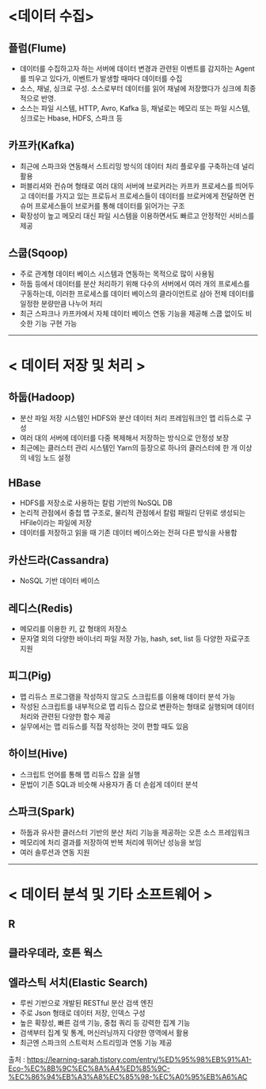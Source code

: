 # <데이터 수집> 



## 플럼(Flume)

- 데이터를 수집하고자 하는 서버에 데이터 변경과 관련된 이벤트를 감지하는 Agent를 띄우고 있다가, 이벤트가 발생할 때마다 데이터를 수집
- 소스, 채널, 싱크로 구성. 소스로부터 데이터를 읽어 채널에 저장했다가 싱크에 최종적으로 반영.
- 소스는 파일 시스템, HTTP, Avro, Kafka 등, 채널로는 메모리 또는 파일 시스템, 싱크로는 Hbase, HDFS, 스파크 등


## 카프카(Kafka)

- 최근에 스파크와 연동해서 스트리밍 방식의 데이터 처리 플로우를 구축하는데 널리 활용
- 퍼블리셔와 컨슈머 형태로 여러 대의 서버에 브로커라는 카프카 프로세스를 띄어두고 데이터를 가지고 있는 프로듀서 프로세스들이 데이터를 브로커에게 전달하면 컨슈머 프로세스들이 브로커를 통해 데이터를 읽어가는 구조
- 확장성이 높고 메모리 대신 파일 시스템을 이용하면서도 빠르고 안정적인 서비스를 제공


## 스쿱(Sqoop)

- 주로 관계형 데이터 베이스 시스템과 연동하는 목적으로 많이 사용됨
- 하둡 등에서 데이터를 분산 처리하기 위해 다수의 서버에서 여러 개의 프로세스를 구동하는데, 이러한 프로세스를 데이터 베이스의 클라이언트로 삼아 전체 데이터를 일정한 분량만큼 나누어 처리
- 최근 스파크나 카프카에서 자체 데이터 베이스 연동 기능을 제공해 스쿱 없이도 비슷한 기능 구현 가능

----

# < 데이터 저장 및 처리 >

## 하둡(Hadoop)

- 분산 파일 저장 시스템인 HDFS와 분산 데이터 처리 프레임워크인 맵 리듀스로 구성
- 여러 대의 서버에 데이터를 다중 복제해서 저장하는 방식으로 안정성 보장
- 최근에는 클러스터 관리 시스템인 Yarn의 등장으로 하나의 클러스터에 한 개 이상의 네임 노드 설정


## HBase

- HDFS를 저장소로 사용하는 칼럼 기반의 NoSQL DB
- 논리적 관점에서 중첩 맵 구조로, 물리적 관점에서 칼럼 패밀리 단위로 생성되는 HFile이라는 파일에 저장
- 데이터를 저장하고 읽을 때 기존 데이터 베이스와는 전혀 다른 방식을 사용함


## 카산드라(Cassandra)

- NoSQL 기반 데이터 베이스


## 레디스(Redis)

- 메모리를 이용한 키, 값 형태의 저장소
- 문자열 외의 다양한 바이너리 파일 저장 가능, hash, set, list 등 다양한 자료구조 지원


## 피그(Pig)

- 맵 리듀스 프로그램을 작성하지 않고도 스크립트를 이용해 데이터 분석 가능
- 작성된 스크립트를 내부적으로 맵 리듀스 잡으로 변환하는 형태로 실행되며 데이터 처리와 관련된 다양한 함수 제공
- 실무에서는 맵 리듀스를 직접 작성하는 것이 편할 때도 있음


## 하이브(Hive)

- 스크립트 언어를 통해 맵 리듀스 잡을 실행
- 문법이 기존 SQL과 비슷해 사용자가 좀 더 손쉽게 데이터 분석


## 스파크(Spark)

- 하둡과 유사한 클러스터 기반의 분산 처리 기능을 제공하는 오픈 소스 프레임워크
- 메모리에 처리 결과를 저장하여 반복 처리에 뛰어난 성능을 보임
- 여러 솔루션과 연동 지원

---

# < 데이터 분석 및 기타 소프트웨어 >
## R

## 클라우데라, 호튼 웍스

## 엘라스틱 서치(Elastic Search)

- 루씬 기반으로 개발된 RESTful 분산 검색 엔진
- 주로 Json 형태로 데이터 저장, 인덱스 구성
- 높은 확장성, 빠른 검색 기능, 중첩 쿼리 등 강력한 집계 기능
- 검색부터 집계 및 통계, 머신러닝까지 다양한 영역에서 활용
- 최근엔 스파크의 스트럭처 스트리밍과 연동 기능 제공

출처 : https://learning-sarah.tistory.com/entry/%ED%95%98%EB%91%A1-Eco-%EC%8B%9C%EC%8A%A4%ED%85%9C-%EC%86%94%EB%A3%A8%EC%85%98-%EC%A0%95%EB%A6%AC
